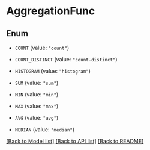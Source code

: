 # AggregationFunc

## Enum


* `COUNT` (value: `"count"`)

* `COUNT_DISTINCT` (value: `"count-distinct"`)

* `HISTOGRAM` (value: `"histogram"`)

* `SUM` (value: `"sum"`)

* `MIN` (value: `"min"`)

* `MAX` (value: `"max"`)

* `AVG` (value: `"avg"`)

* `MEDIAN` (value: `"median"`)


[[Back to Model list]](../README.md#documentation-for-models) [[Back to API list]](../README.md#documentation-for-api-endpoints) [[Back to README]](../README.md)


